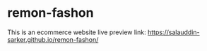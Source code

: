 # remon-fashon
This is an ecommerce website 
live preview link:  https://salauddin-sarker.github.io/remon-fashon/
